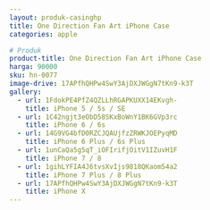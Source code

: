 ```yaml
---
layout: produk-casinghp
title: One Direction Fan Art iPhone Case
categories: apple

# Produk
product-title: One Direction Fan Art iPhone Case
harga: 90000
sku: hn-0077
image-drive: 17APfhQHPw4SwY3AjDXJWGgN7tKn9-k3T
gallery:
  - url: 1FdokPE4PfZ4QZLLhRGAPKUXX14EKvgh-
    title: iPhone 5 / 5s / SE
  - url: 1C42ngjt3eObD58SKxBoWnY1BK6GVp3rc
    title: iPhone 6 / 6s
  - url: 14G9VG4bfD0RZCJQAUjfzZRWKJOEPyqMD
    title: iPhone 6 Plus / 6s Plus
  - url: 1unCaQa5g5qT_iOFIrifjOitV1IZuvH1F
    title: iPhone 7 / 8
  - url: 1gihLYFIA4J6tvsXvIjs9818QKaom54a2
    title: iPhone 7 Plus / 8 Plus
  - url: 17APfhQHPw4SwY3AjDXJWGgN7tKn9-k3T
    title: iPhone X
---
```

